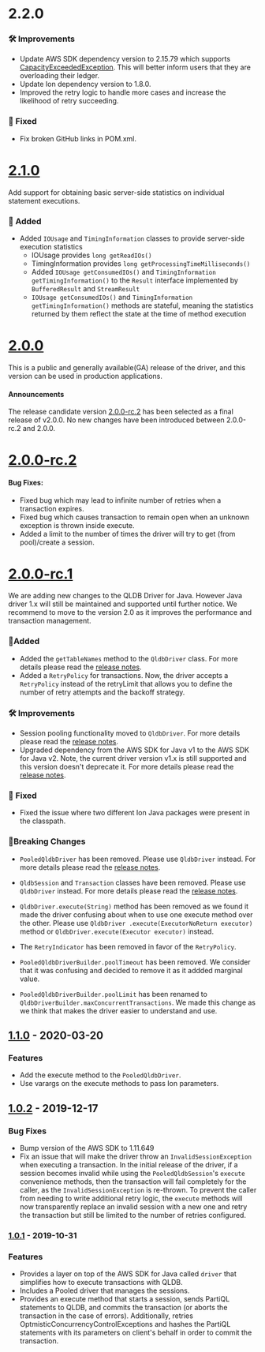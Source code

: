# 2.2.0

### :hammer_and_wrench: Improvements
* Update AWS SDK dependency version to 2.15.79 which supports [CapacityExceededException](https://docs.aws.amazon.com/qldb/latest/developerguide/driver-errors.html). This will better inform users that they are overloading their ledger.
* Update Ion dependency version to 1.8.0.
* Improved the retry logic to handle more cases and increase the likelihood of retry succeeding.

### :bug: Fixed
* Fix broken GitHub links in POM.xml.

# [2.1.0](https://github.com/awslabs/amazon-qldb-driver-java/releases/tag/v2.1.0)
Add support for obtaining basic server-side statistics on individual statement executions.

### :tada: Added
* Added `IOUsage` and `TimingInformation` classes to provide server-side execution statistics
   * IOUsage provides `long getReadIOs()`
   * TimingInformation provides `long getProcessingTimeMilliseconds()`
   * Added `IOUsage getConsumedIOs()` and `TimingInformation getTimingInformation()` to the `Result` interface implemented by `BufferedResult` and `StreamResult`
   * `IOUsage getConsumedIOs()` and `TimingInformation getTimingInformation()` methods are stateful, meaning the statistics returned by them reflect the state at the time of method execution

# [2.0.0](https://github.com/awslabs/amazon-qldb-driver-java/releases/tag/v2.0.0)
This is a public and generally available(GA) release of the driver, and this version can be used in production applications.

#### Announcements
The release candidate version [2.0.0-rc.2](https://github.com/awslabs/amazon-qldb-driver-java/releases/tag/v2.0.0-rc.2) 
has been selected as a final release of v2.0.0. No new changes have been introduced between 2.0.0-rc.2 and 2.0.0.

# [2.0.0-rc.2](https://github.com/awslabs/amazon-qldb-driver-java/releases/tag/v2.0.0-rc.2)

#### Bug Fixes:
* Fixed bug which may lead to infinite number of retries when a transaction expires.
* Fixed bug which causes transaction to remain open when an unknown exception is thrown 
inside execute.
* Added a limit to the number of times the driver will try to get (from pool)/create a session.

# [2.0.0-rc.1](https://github.com/awslabs/amazon-qldb-driver-java/releases/tag/v2.0.0-rc.1) 

We are adding new changes to the QLDB Driver for Java. However Java driver 1.x will
still be maintained and supported until further notice. We recommend to move to the version
2.0 as it improves the performance and transaction management.

### :tada:Added 

* Added the `getTableNames` method to the `QldbDriver` class. For more details please
read the [release
notes](https://github.com/awslabs/amazon-qldb-driver-java/releases/tag/v2.0.0-rc.1).
* Added a `RetryPolicy` for transactions. Now, the driver accepts a `RetryPolicy`
instead of the retryLimit that allows you to define the number of retry attempts
and the backoff strategy.

### :hammer_and_wrench: Improvements

* Session pooling functionality moved to `QldbDriver`.  For more details please
read the [release
notes](https://github.com/awslabs/amazon-qldb-driver-java/releases/tag/v2.0.0-rc.1).
* Upgraded dependency from the AWS SDK for Java v1 to the AWS SDK for Java v2. Note,
the current driver version v1.x is still supported and this version doesn't
deprecate it. For more details please read the [release
notes](https://github.com/awslabs/amazon-qldb-driver-java/releases/tag/v2.0.0-rc.1).


### :bug: Fixed 
* Fixed the issue where two different Ion Java packages were present in the classpath.

### :rotating_light:Breaking Changes

* `PooledQldbDriver` has been removed. Please use `QldbDriver` instead. For more
details please read the [release
notes](https://github.com/awslabs/amazon-qldb-driver-java/releases/tag/v2.0.0-rc.1).

* `QldbSession` and `Transaction` classes have been removed.  Please use
`QldbDriver` instead. For more details please read the [release
notes](https://github.com/awslabs/amazon-qldb-driver-java/releases/tag/v2.0.0-rc.1).

* `QldbDriver.execute(String)` method has been removed as we found it made the 
driver confusing about when to use one execute method over the other. Please use `QldbDriver
.execute(ExecutorNoReturn executor)` method  or `QldbDriver.execute(Executor executor)` instead.

* The `RetryIndicator` has been removed in favor of the `RetryPolicy`.  

* `PooledQldbDriverBuilder.poolTimeout` has been removed. We consider that it was confusing and decided to remove it as
 it addded marginal value.

* `PooledQldbDriverBuilder.poolLimit` has been renamed to `QldbDriverBuilder.maxConcurrentTransactions`. We made 
 this change as we think that makes the driver easier to understand and use.

## [1.1.0](https://github.com/awslabs/amazon-qldb-driver-java/compare/v1.0.2...v1.1.0) - 2020-03-20 
### Features 
- Add the execute method to the `PooledQldbDriver`. 
- Use varargs on the execute methods to pass Ion parameters.

## [1.0.2](https://github.com/awslabs/amazon-qldb-driver-java/compare/v1.0.1...v1.0.2) - 2019-12-17 

### Bug Fixes 
- Bump version of the AWS SDK to 1.11.649 
- Fix an issue that will make the driver throw an `InvalidSessionException` when
executing a transaction. In the initial release of the driver, if a session
becomes invalid while using the `PooledQldbSession`'s `execute` convenience
methods, then the transaction will fail completely for the caller, as the
`InvalidSessionException` is re-thrown. To prevent the caller from needing to
write additional retry logic, the `execute` methods will now transparently
replace an invalid session with a new one and retry the transaction but still be
limited to the number of retries configured.

### [1.0.1](https://github.com/awslabs/amazon-qldb-driver-java/releases/tag/v1.0.1) - 2019-10-31 

### Features 
- Provides a layer on top of the AWS SDK for Java called `driver` that simplifies how to execute transactions with QLDB.
- Includes a Pooled driver that manages the sessions. 
- Provides an execute method that starts a session, sends PartiQL statements to QLDB, and commits the transaction 
(or aborts the transaction in the case of errors). Additionally,
retries OptmisticConcurrencyControlExceptions and hashes the PartiQL statements
with its parameters on client's behalf in order to commit the transaction.

